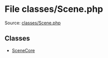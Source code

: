 File classes/Scene.php
=========

Source: [classes/Scene.php](https://github.com/PrestaShop/PrestaShop/blob/1.5.4.1/classes/Scene.php)


Classes
-------

* [SceneCore](class.SceneCore.md)

